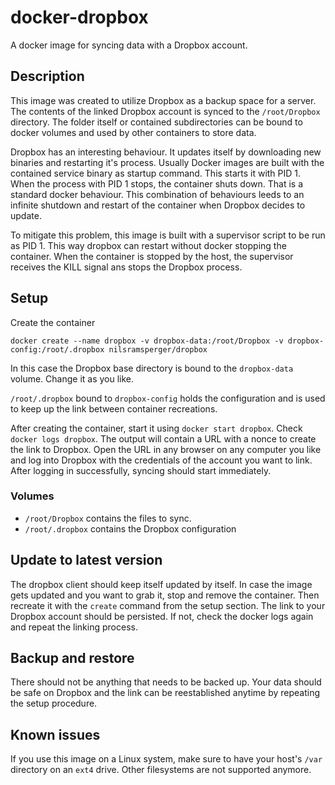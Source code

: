 # docker-dropbox
A docker image for syncing data with a Dropbox account.

## Description
This image was created to utilize Dropbox as a backup space for a server. 
The contents of the linked Dropbox account is synced to the `/root/Dropbox` directory.
The folder itself or contained subdirectories can be bound to docker volumes and used by other containers to store data.

Dropbox has an interesting behaviour. 
It updates itself by downloading new binaries and restarting it's process.
Usually Docker images are built with the contained service binary as startup command.
This starts it with PID 1.
When the process with PID 1 stops, the container shuts down.
That is a standard docker behaviour.
This combination of behaviours leeds to an infinite shutdown and restart of the container when Dropbox decides to update.

To mitigate this problem, this image is built with a supervisor script to be run as PID 1.
This way dropbox can restart without docker stopping the container.
When the container is stopped by the host, the supervisor receives the KILL signal ans stops the Dropbox process.

## Setup

Create the container

`docker create --name dropbox -v dropbox-data:/root/Dropbox -v dropbox-config:/root/.dropbox nilsramsperger/dropbox`

In this case the Dropbox base directory is bound to the `dropbox-data` volume. 
Change it as you like.

`/root/.dropbox` bound to `dropbox-config` holds the configuration and is used to keep up the link between container recreations.

After creating the container, start it using `docker start dropbox`.
Check `docker logs dropbox`.
The output will contain a URL with a nonce to create the link to Dropbox.
Open the URL in any browser on any computer you like and log into Dropbox with the credentials of the account you want to link.
After logging in successfully, syncing should start immediately.

### Volumes
* `/root/Dropbox` contains the files to sync.
* `/root/.dropbox` contains the Dropbox configuration

## Update to latest version
The dropbox client should keep itself updated by itself.
In case the image gets updated and you want to grab it, stop and remove the container.
Then recreate it with the `create` command from the setup section.
The link to your Dropbox account should be persisted.
If not, check the docker logs again and repeat the linking process.

## Backup and restore
There should not be anything that needs to be backed up.
Your data should be safe on Dropbox and the link can be reestablished anytime by repeating the setup procedure.

## Known issues
If you use this image on a Linux system, make sure to have your host's `/var` directory on an `ext4` drive.
Other filesystems are not supported anymore. 